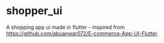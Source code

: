 # shopper_ui

A shopping app ui made in flutter - inspired from https://github.com/abuanwar072/E-commerce-App-UI-Flutter.
